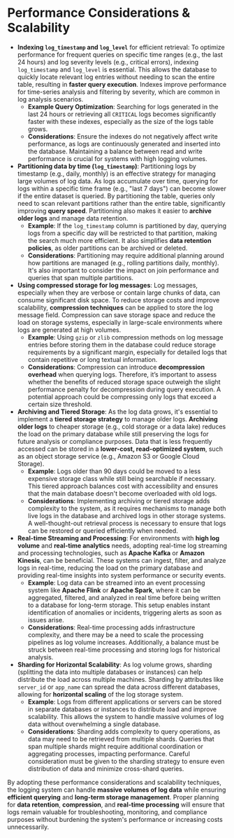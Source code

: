# Performance Considerations & Scalability

- **Indexing `log_timestamp` and `log_level`** for efficient retrieval: To optimize performance for frequent queries on specific time ranges (e.g., the last 24 hours) and log severity levels (e.g., critical errors), indexing `log_timestamp` and `log_level` is essential. This allows the database to quickly locate relevant log entries without needing to scan the entire table, resulting in **faster query execution**. Indexes improve performance for time-series analysis and filtering by severity, which are common in log analysis scenarios.
    - **Example Query Optimization**: Searching for logs generated in the last 24 hours or retrieving all `CRITICAL` logs becomes significantly faster with these indexes, especially as the size of the logs table grows.
    - **Considerations**: Ensure the indexes do not negatively affect write performance, as logs are continuously generated and inserted into the database. Maintaining a balance between read and write performance is crucial for systems with high logging volumes.
- **Partitioning data by time (`log_timestamp`)**: Partitioning logs by timestamp (e.g., daily, monthly) is an effective strategy for managing large volumes of log data. As logs accumulate over time, querying for logs within a specific time frame (e.g., "last 7 days") can become slower if the entire dataset is queried. By partitioning the table, queries only need to scan relevant partitions rather than the entire table, significantly improving **query speed**. Partitioning also makes it easier to **archive older logs** and manage data retention.
    - **Example**: If the `log_timestamp` column is partitioned by day, querying logs from a specific day will be restricted to that partition, making the search much more efficient. It also simplifies **data retention policies**, as older partitions can be archived or deleted.
    - **Considerations**: Partitioning may require additional planning around how partitions are managed (e.g., rolling partitions daily, monthly). It's also important to consider the impact on join performance and queries that span multiple partitions.
- **Using compressed storage for log messages**: Log messages, especially when they are verbose or contain large chunks of data, can consume significant disk space. To reduce storage costs and improve scalability, **compression techniques** can be applied to store the log message field. Compression can save storage space and reduce the load on storage systems, especially in large-scale environments where logs are generated at high volumes.
    - **Example**: Using `gzip` or `zlib` compression methods on log message entries before storing them in the database could reduce storage requirements by a significant margin, especially for detailed logs that contain repetitive or long textual information.
    - **Considerations**: Compression can introduce **decompression overhead** when querying logs. Therefore, it’s important to assess whether the benefits of reduced storage space outweigh the slight performance penalty for decompression during query execution. A potential approach could be compressing only logs that exceed a certain size threshold.
- **Archiving and Tiered Storage**: As the log data grows, it's essential to implement a **tiered storage strategy** to manage older logs. **Archiving older logs** to cheaper storage (e.g., cold storage or a data lake) reduces the load on the primary database while still preserving the logs for future analysis or compliance purposes. Data that is less frequently accessed can be stored in a **lower-cost, read-optimized system**, such as an object storage service (e.g., Amazon S3 or Google Cloud Storage).
    - **Example**: Logs older than 90 days could be moved to a less expensive storage class while still being searchable if necessary. This tiered approach balances cost with accessibility and ensures that the main database doesn't become overloaded with old logs.
    - **Considerations**: Implementing archiving or tiered storage adds complexity to the system, as it requires mechanisms to manage both live logs in the database and archived logs in other storage systems. A well-thought-out retrieval process is necessary to ensure that logs can be restored or queried efficiently when needed.
- **Real-time Streaming and Processing**: For environments with **high log volume** and **real-time analytics** needs, adopting real-time log streaming and processing technologies, such as **Apache Kafka** or **Amazon Kinesis**, can be beneficial. These systems can ingest, filter, and analyze logs in real-time, reducing the load on the primary database and providing real-time insights into system performance or security events.
    - **Example**: Log data can be streamed into an event processing system like **Apache Flink** or **Apache Spark**, where it can be aggregated, filtered, and analyzed in real time before being written to a database for long-term storage. This setup enables instant identification of anomalies or incidents, triggering alerts as soon as issues arise.
    - **Considerations**: Real-time processing adds infrastructure complexity, and there may be a need to scale the processing pipelines as log volume increases. Additionally, a balance must be struck between real-time processing and storing logs for historical analysis.
- **Sharding for Horizontal Scalability**: As log volume grows, sharding (splitting the data into multiple databases or instances) can help distribute the load across multiple machines. Sharding by attributes like `server_id` or `app_name` can spread the data across different databases, allowing for **horizontal scaling** of the log storage system.
    - **Example**: Logs from different applications or servers can be stored in separate databases or instances to distribute load and improve scalability. This allows the system to handle massive volumes of log data without overwhelming a single database.
    - **Considerations**: Sharding adds complexity to query operations, as data may need to be retrieved from multiple shards. Queries that span multiple shards might require additional coordination or aggregating processes, impacting performance. Careful consideration must be given to the sharding strategy to ensure even distribution of data and minimize cross-shard queries.

By adopting these performance considerations and scalability techniques, the logging system can handle **massive volumes of log data** while ensuring **efficient querying** and **long-term storage management**. Proper planning for **data retention**, **compression**, and **real-time processing** will ensure that logs remain valuable for troubleshooting, monitoring, and compliance purposes without burdening the system's performance or increasing costs unnecessarily.